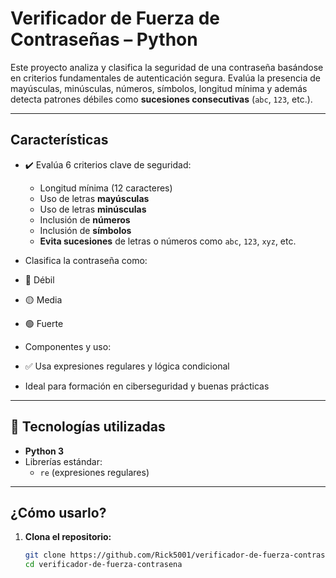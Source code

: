 #  Verificador de Fuerza de Contraseñas – Python

Este proyecto analiza y clasifica la seguridad de una contraseña basándose en criterios fundamentales de autenticación segura. Evalúa la presencia de mayúsculas, minúsculas, números, símbolos, longitud mínima y además detecta patrones débiles como **sucesiones consecutivas** (`abc`, `123`, etc.).

---

##  Características

- ✔️ Evalúa 6 criterios clave de seguridad:
  - Longitud mínima (12 caracteres)
  - Uso de letras **mayúsculas**
  - Uso de letras **minúsculas**
  - Inclusión de **números**
  - Inclusión de **símbolos**
  - **Evita sucesiones** de letras o números como `abc`, `123`, `xyz`, etc.
    
-  Clasifica la contraseña como:
  - 🔴 Débil
  - 🟡 Media
  - 🟢 Fuerte

-  Componentes y uso:
- ✅ Usa expresiones regulares y lógica condicional
-  Ideal para formación en ciberseguridad y buenas prácticas

---

## 🧠 Tecnologías utilizadas

- **Python 3**
- Librerías estándar:
  - `re` (expresiones regulares)

---

##  ¿Cómo usarlo?

1. **Clona el repositorio:**

   ```bash
   git clone https://github.com/Rick5001/verificador-de-fuerza-contrasena.git
   cd verificador-de-fuerza-contrasena
